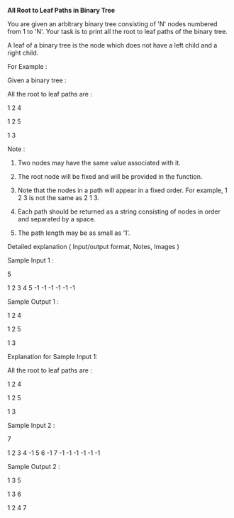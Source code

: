 **All Root to Leaf Paths in Binary Tree**


You are given an arbitrary binary tree consisting of 'N' nodes numbered from 1 to 'N'. Your task is to print all the root to leaf paths of the binary tree.

A leaf of a binary tree is the node which does not have a left child and a right child.



For Example :

Given a binary tree :

All the root to leaf paths are :

1 2 4

1 2 5 

1 3

Note :


1. Two nodes may have the same value associated with it.

2. The root node will be fixed and will be provided in the function.

3. Note that the nodes in a path will appear in a fixed order. For example, 1 2 3 is not the same as 2 1 3.

4. Each path should be returned as a string consisting of nodes in order and separated by a space.

5. The path length may be as small as ‘1’.

Detailed explanation ( Input/output format, Notes, Images )

Sample Input 1 :

5

1 2 3 4 5 -1 -1 -1 -1 -1 -1

Sample Output 1 :

1 2 4

1 2 5 

1 3

Explanation for Sample Input 1:

All the root to leaf paths are :

1 2 4

1 2 5 

1 3


Sample Input 2 :

7

1 2 3 4 -1 5 6 -1 7 -1 -1 -1 -1 -1 -1

Sample Output 2 :

1 3 5

1 3 6

1 2 4 7
